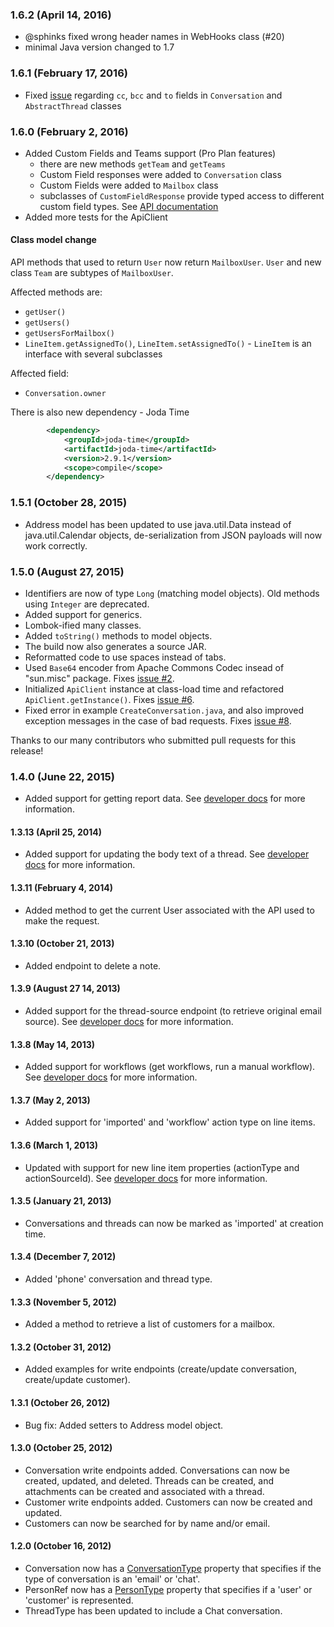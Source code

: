 ### 1.6.2 (April 14, 2016)
* @sphinks fixed wrong header names in WebHooks class (#20)
* minimal Java version changed to 1.7


### 1.6.1 (February 17, 2016)
* Fixed [issue](https://github.com/helpscout/helpscout-api-java/pull/19) regarding `cc`, `bcc` and `to` fields in `Conversation` and `AbstractThread` classes

### 1.6.0 (February 2, 2016)

* Added Custom Fields and Teams support (Pro Plan features)
   * there are new methods `getTeam` and `getTeams`
   * Custom Field responses were added to `Conversation` class
   * Custom Fields were added to `Mailbox` class
   * subclasses of `CustomFieldResponse` provide typed access to different custom field types. See [API documentation](http://developer.helpscout.net/help-desk-api/objects/field/)
* Added more tests for the ApiClient

#### Class model change

API methods that used to return `User` now return `MailboxUser`. `User` and new class `Team` are subtypes of `MailboxUser`.

Affected methods are:
* `getUser()`
* `getUsers()`
* `getUsersForMailbox()`
* `LineItem.getAssignedTo()`, `LineItem.setAssignedTo()` - `LineItem` is an interface with several subclasses

Affected field:
* `Conversation.owner`

There is also new dependency - Joda Time
``` xml
		<dependency>
			<groupId>joda-time</groupId>
			<artifactId>joda-time</artifactId>
			<version>2.9.1</version>
			<scope>compile</scope>
		</dependency>
```

### 1.5.1 (October 28, 2015)

* Address model has been updated to use java.util.Data instead of java.util.Calendar objects, de-serialization from JSON payloads will now work correctly.


### 1.5.0 (August 27, 2015)

* Identifiers are now of type `Long` (matching model objects). Old methods using `Integer` are deprecated.
* Added support for generics.
* Lombok-ified many classes.
* Added `toString()` methods to model objects.
* The build now also generates a source JAR. 
* Reformatted code to use spaces instead of tabs.
* Used `Base64` encoder from Apache Commons Codec insead of "sun.misc" package. Fixes [issue #2](https://github.com/helpscout/helpscout-api-java/issues/2).
* Initialized `ApiClient` instance at class-load time and refactored `ApiClient.getInstance()`. Fixes [issue #6](https://github.com/helpscout/helpscout-api-java/issues/6).
* Fixed error in example `CreateConversation.java`, and also improved exception messages in the case of bad requests. Fixes [issue #8](https://github.com/helpscout/helpscout-api-java/issues/8).

Thanks to our many contributors who submitted pull requests for this release!

### 1.4.0 (June 22, 2015)

* Added support for getting report data. See [developer docs](http://developer.helpscout.net/help-desk-api/reports/conversations/conversations/) for more information.

#### 1.3.13 (April 25, 2014)

* Added support for updating the body text of a thread. See [developer docs](http://developer.helpscout.net/) for more information.

#### 1.3.11 (February 4, 2014)

* Added method to get the current User associated with the API used to make the request.

#### 1.3.10 (October 21, 2013)

* Added endpoint to delete a note.

#### 1.3.9 (August 27 14, 2013)

* Added support for the thread-source endpoint (to retrieve original email source). See [developer docs](http://developer.helpscout.net/conversations/thread/source/) for more information.

#### 1.3.8 (May 14, 2013)

* Added support for workflows (get workflows, run a manual workflow). See [developer docs](http://developer.helpscout.net/workflows/list/) for more information.

#### 1.3.7 (May 2, 2013)

* Added support for 'imported' and 'workflow' action type on line items.

#### 1.3.6 (March 1, 2013)

* Updated with support for new line item properties (actionType and actionSourceId). See [developer docs](http://developer.helpscout.net/) for more information.

#### 1.3.5 (January 21, 2013)

* Conversations and threads can now be marked as 'imported' at creation time.

#### 1.3.4 (December 7, 2012)

* Added 'phone' conversation and thread type.

#### 1.3.3 (November 5, 2012)

* Added a method to retrieve a list of customers for a mailbox.

#### 1.3.2 (October 31, 2012)

* Added examples for write endpoints (create/update conversation, create/update customer).

#### 1.3.1 (October 26, 2012)

* Bug fix: Added setters to Address model object.

#### 1.3.0 (October 25, 2012)

* Conversation write endpoints added. Conversations can now be created, updated, and deleted. Threads can be created, and attachments can be created and associated with a thread.
* Customer write endpoints added. Customers can now be created and updated.
* Customers can now be searched for by name and/or email.

#### 1.2.0 (October 16, 2012)

* Conversation now has a [ConversationType](https://github.com/helpscout/helpscout-api-java/blob/master/src/main/java/net/helpscout/api/cbo/ConversationType.java) property that specifies if the type of conversation is an 'email' or 'chat'.
* PersonRef now has a [PersonType](https://github.com/helpscout/helpscout-api-java/blob/master/src/main/java/net/helpscout/api/cbo/PersonType.java) property that specifies if a 'user' or 'customer' is represented.
* ThreadType has been updated to include a Chat conversation.
